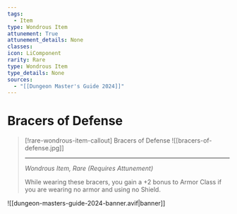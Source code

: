 ```yaml
---
tags:
  - Item
type: Wondrous Item
attunement: True
attunement_details: None
classes:
icon: LiComponent
rarity: Rare
type: Wondrous Item
type_details: None
sources: 
  - "[[Dungeon Master's Guide 2024]]"
---
```

# Bracers of Defense
>[!rare-wondrous-item-callout] Bracers of Defense
>![[bracers-of-defense.jpg]]
>
>- - -
>_Wondrous Item, Rare (Requires Attunement)_
>
>While wearing these bracers, you gain a +2 bonus to Armor Class if you are wearing no armor and using no Shield.
>


![[dungeon-masters-guide-2024-banner.avif|banner]]